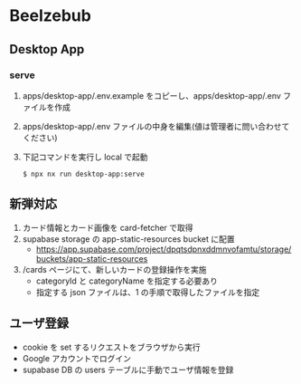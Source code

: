 # Beelzebub

## Desktop App

### serve

1. apps/desktop-app/.env.example をコピーし、apps/desktop-app/.env ファイルを作成
1. apps/desktop-app/.env ファイルの中身を編集(値は管理者に問い合わせてください)
1. 下記コマンドを実行し local で起動

   ```
   $ npx nx run desktop-app:serve
   ```

## 新弾対応

1. カード情報とカード画像を card-fetcher で取得
1. supabase storage の app-static-resources bucket に配置
   - https://app.supabase.com/project/dpqtsdpnxddmnvofamtu/storage/buckets/app-static-resources
1. /cards ページにて、新しいカードの登録操作を実施
   - categoryId と categoryName を指定する必要あり
   - 指定する json ファイルは、1 の手順で取得したファイルを指定

## ユーザ登録

- cookie を set するリクエストをブラウザから実行
- Google アカウントでログイン
- supabase DB の users テーブルに手動でユーザ情報を登録
